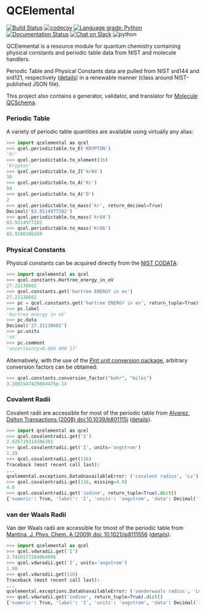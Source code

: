 # QCElemental

[![Build Status](https://github.com/MolSSI/QCElemental/workflows/CI/badge.svg?branch=master)](https://github.com/MolSSI/QCElemental/actions?query=workflow%3ACI)
[![codecov](https://img.shields.io/codecov/c/github/MolSSI/QCElemental.svg?logo=Codecov&logoColor=white)](https://codecov.io/gh/MolSSI/QCElemental)
[![Language grade: Python](https://img.shields.io/lgtm/grade/python/g/MolSSI/QCElemental.svg?logo=lgtm&logoWidth=18)](https://lgtm.com/projects/g/MolSSI/QCElemental/context:python)
[![Documentation Status](https://readthedocs.org/projects/qcelemental/badge/?version=latest)](https://qcelemental.readthedocs.io/en/latest/?badge=latest)
[![Chat on Slack](https://img.shields.io/badge/chat-on_slack-green.svg?longCache=true&style=flat&logo=slack)](https://join.slack.com/t/qcarchive/shared_invite/enQtNDIzNTQ2OTExODk0LTE3MWI0YzBjNzVhNzczNDM0ZTA5MmQ1ODcxYTc0YTA1ZDQ2MTk1NDhlMjhjMmQ0YWYwOGMzYzJkZTM2NDlmOGM)
![python](https://img.shields.io/badge/python-3.6+-blue.svg)

QCElemental is a resource module for quantum chemistry containing physical
constants and periodic table data from NIST and molecule handlers.

Periodic Table and Physical Constants data are pulled from NIST srd144 and
srd121, respectively ([details](raw_data/README.md)) in a renewable manner
(class around NIST-published JSON file).

This project also contains a generator, validator, and translator for [Molecule
QCSchema](https://molssi-qc-schema.readthedocs.io/en/latest/auto_topology.html).

### Periodic Table

A variety of periodic table quantities are available using virtually any alias:

```python
>>> import qcelemental as qcel
>>> qcel.periodictable.to_E('KRYPTON')
'Kr'
>>> qcel.periodictable.to_element(36)
'Krypton'
>>> qcel.periodictable.to_Z('kr84')
36
>>> qcel.periodictable.to_A('Kr')
84
>>> qcel.periodictable.to_A('D')
2
>>> qcel.periodictable.to_mass('kr', return_decimal=True)
Decimal('83.9114977282')
>>> qcel.periodictable.to_mass('kr84')
83.9114977282
>>> qcel.periodictable.to_mass('Kr86')
85.9106106269
```

### Physical Constants

Physical constants can be acquired directly from the [NIST CODATA](https://physics.nist.gov/cuu/Constants/Table/allascii.txt):

```python
>>> import qcelemental as qcel
>>> qcel.constants.Hartree_energy_in_eV
27.21138602
>>> qcel.constants.get('hartree ENERGY in ev')
27.21138602
>>> pc = qcel.constants.get('hartree ENERGY in ev', return_tuple=True)
>>> pc.label
'Hartree energy in eV'
>>> pc.data
Decimal('27.21138602')
>>> pc.units
'eV'
>>> pc.comment
'uncertainty=0.000 000 17'
```

Alternatively, with the use of the [Pint unit conversion package](https://pint.readthedocs.io/en/latest/), arbitrary
conversion factors can be obtained:

```python
>>> qcel.constants.conversion_factor("bohr", "miles")
3.2881547429884475e-14
```

### Covalent Radii

Covalent radii are accessible for most of the periodic table from [Alvarez, Dalton Transactions (2008) doi:10.1039/b801115j](https://doi.org/10.1039/b801115j) ([details](qcelemental/data/alvarez_2008_covalent_radii.py.py)).
```python
>>> import qcelemental as qcel
>>> qcel.covalentradii.get('I')
2.626719314386381
>>> qcel.covalentradii.get('I', units='angstrom')
1.39
>>> qcel.covalentradii.get(116)
Traceback (most recent call last):
...
qcelemental.exceptions.DataUnavailableError: ('covalent radius', 'Lv')
>>> qcel.covalentradii.get(116, missing=4.0)
4.0
>>> qcel.covalentradii.get('iodine', return_tuple=True).dict()
{'numeric': True, 'label': 'I', 'units': 'angstrom', 'data': Decimal('1.39'), 'comment': 'e.s.d.=3 n=451', 'doi': 'DOI: 10.1039/b801115j'}
```

### van der Waals Radii

Van der Waals radii are accessible for tmost of the periodic table from [Mantina, J. Phys. Chem. A (2009) doi: 10.1021/jp8111556](https://pubs.acs.org/doi/10.1021/jp8111556) ([details](qcelemental/data/mantina_2009_vanderwaals_radii.py)).
```python
>>> import qcelemental as qcel
>>> qcel.vdwradii.get('I')
3.7416577284064996
>>> qcel.vdwradii.get('I', units='angstrom')
1.98
>>> qcel.vdwradii.get(116)
Traceback (most recent call last):
...
qcelemental.exceptions.DataUnavailableError: ('vanderwaals radius', 'Lv')
>>> qcel.vdwradii.get('iodine', return_tuple=True).dict()
{'numeric': True, 'label': 'I', 'units': 'angstrom', 'data': Decimal('1.98'), 'doi': 'DOI: 10.1021/jp8111556'}
```
